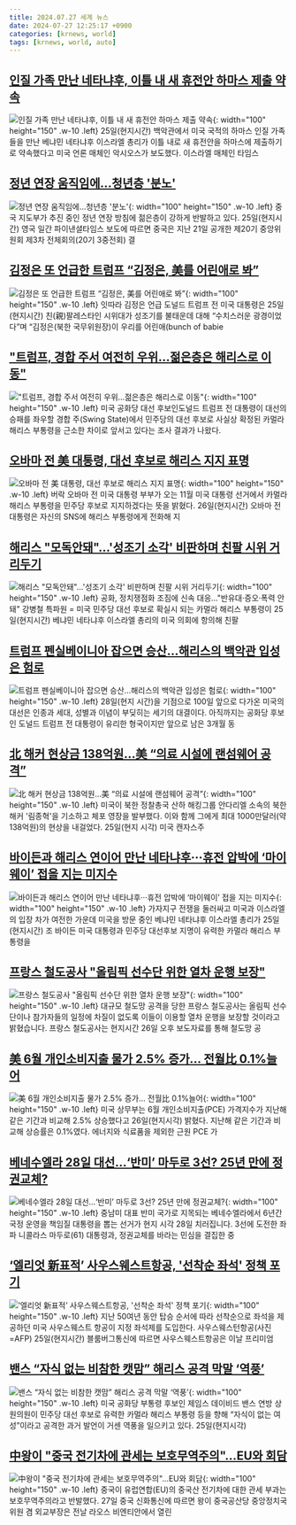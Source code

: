 ```yaml
---
title: 2024.07.27 세계 뉴스
date: 2024-07-27 12:25:17 +0900
categories: [krnews, world]
tags: [krnews, world, auto]
---
```

## [인질 가족 만난 네타냐후, 이틀 내 새 휴전안 하마스 제출 약속](https://n.news.naver.com/mnews/article/421/0007688200)

![인질 가족 만난 네타냐후, 이틀 내 새 휴전안 하마스 제출 약속](https://mimgnews.pstatic.net/image/origin/421/2024/07/26/7688200.jpg?type=nf220_150){: width="100" height="150" .w-10 .left}
25일(현지시간) 백악관에서 미국 국적의 하마스 인질 가족들을 만난 베냐민 네타냐후 이스라엘 총리가 이틀 내로 새 휴전안을 하마스에 제출하기로 약속했다고 미국 언론 매체인 악시오스가 보도했다. 이스라엘 매체인 타임스

## [정년 연장 움직임에…청년층 '분노'](https://n.news.naver.com/mnews/article/215/0001172719)

![정년 연장 움직임에…청년층 '분노'](https://mimgnews.pstatic.net/image/origin/215/2024/07/26/1172719.jpg?type=nf220_150){: width="100" height="150" .w-10 .left}
중국 지도부가 추진 중인 정년 연장 방침에 젊은층이 강하게 반발하고 있다. 25일(현지시간) 영국 일간 파이낸셜타임스 보도에 따르면 중국은 지난 21일 공개한 제20기 중앙위원회 제3차 전체회의(20기 3중전회) 결

## [김정은 또 언급한 트럼프 “김정은, 美를 어린애로 봐”](https://n.news.naver.com/mnews/article/023/0003848648)

![김정은 또 언급한 트럼프 “김정은, 美를 어린애로 봐”](https://mimgnews.pstatic.net/image/origin/023/2024/07/26/3848648.jpg?type=nf220_150){: width="100" height="150" .w-10 .left}
잇따라 김정은 언급 도널드 트럼프 전 미국 대통령은 25일(현지시간) 친(親)팔레스타인 시위대가 성조기를 불태운데 대해 “수치스러운 광경이었다”며 “김정은(북한 국무위원장)이 우리를 어린애(bunch of babie

## ["트럼프, 경합 주서 여전히 우위…젊은층은 해리스로 이동"](https://n.news.naver.com/mnews/article/008/0005069111)

!["트럼프, 경합 주서 여전히 우위…젊은층은 해리스로 이동"](https://mimgnews.pstatic.net/image/origin/008/2024/07/26/5069111.jpg?type=nf220_150){: width="100" height="150" .w-10 .left}
미국 공화당 대선 후보인도널드 트럼프 전 대통령이 대선의 승패를 좌우할 경합 주(Swing State)에서 민주당의 대선 후보로 사실상 확정된 카멀라 해리스 부통령을 근소한 차이로 앞서고 있다는 조사 결과가 나왔다.

## [오바마 전 美 대통령, 대선 후보로 해리스 지지 표명](https://n.news.naver.com/mnews/article/366/0001007870)

![오바마 전 美 대통령, 대선 후보로 해리스 지지 표명](https://mimgnews.pstatic.net/image/origin/366/2024/07/26/1007870.jpg?type=nf220_150){: width="100" height="150" .w-10 .left}
버락 오바마 전 미국 대통령 부부가 오는 11월 미국 대통령 선거에서 카멀라 해리스 부통령을 민주당 후보로 지지하겠다는 뜻을 밝혔다. 26일(현지시간) 오바마 전 대통령은 자신의 SNS에 해리스 부통령에게 전화해 지

## [해리스 "모독안돼"…'성조기 소각' 비판하며 친팔 시위 거리두기](https://n.news.naver.com/mnews/article/001/0014830930)

![해리스 "모독안돼"…'성조기 소각' 비판하며 친팔 시위 거리두기](https://mimgnews.pstatic.net/image/origin/001/2024/07/26/14830930.jpg?type=nf220_150){: width="100" height="150" .w-10 .left}
공화, 정치쟁점화 조짐에 신속 대응…"반유대·증오·폭력 안돼" 강병철 특파원 = 미국 민주당 대선 후보로 확실시 되는 카멀라 해리스 부통령이 25일(현지시간) 베냐민 네타냐후 이스라엘 총리의 미국 의회에 항의해 친팔

## [트럼프 펜실베이니아 잡으면 승산…해리스의 백악관 입성은 험로](https://n.news.naver.com/mnews/article/011/0004372286)

![트럼프 펜실베이니아 잡으면 승산…해리스의 백악관 입성은 험로](https://mimgnews.pstatic.net/image/origin/011/2024/07/26/4372286.jpg?type=nf220_150){: width="100" height="150" .w-10 .left}
28일(현지 시간)을 기점으로 100일 앞으로 다가온 미국의 대선은 인종과 세대, 성별과 이념이 부딪히는 세기의 대결이다. 아직까지는 공화당 후보인 도널드 트럼프 전 대통령이 유리한 형국이지만 앞으로 남은 3개월 동

## [北 해커 현상금 138억원…美 “의료 시설에 랜섬웨어 공격”](https://n.news.naver.com/mnews/article/030/0003226873)

![北 해커 현상금 138억원…美 “의료 시설에 랜섬웨어 공격”](https://mimgnews.pstatic.net/image/origin/030/2024/07/26/3226873.jpg?type=nf220_150){: width="100" height="150" .w-10 .left}
미국이 북한 정찰총국 산하 해킹그룹 안다리엘 소속의 북한 해커 '림종혁'을 기소하고 체포 영장을 발부했다. 이와 함께 그에게 최대 1000만달러(약 138억원)의 현상을 내걸었다. 25일(현지 시각) 미국 캔자스주

## [바이든과 해리스 연이어 만난 네타냐후···휴전 압박에 ‘마이웨이’ 접을 지는 미지수](https://n.news.naver.com/mnews/article/032/0003311031)

![바이든과 해리스 연이어 만난 네타냐후···휴전 압박에 ‘마이웨이’ 접을 지는 미지수](https://mimgnews.pstatic.net/image/origin/032/2024/07/26/3311031.jpg?type=nf220_150){: width="100" height="150" .w-10 .left}
가자지구 전쟁을 둘러싸고 미국과 이스라엘의 입장 차가 여전한 가운데 미국을 방문 중인 베냐민 네타냐후 이스라엘 총리가 25일(현지시간) 조 바이든 미국 대통령과 민주당 대선후보 지명이 유력한 카멀라 해리스 부통령을

## [프랑스 철도공사 "올림픽 선수단 위한 열차 운행 보장"](https://n.news.naver.com/mnews/article/214/0001363853)

![프랑스 철도공사 "올림픽 선수단 위한 열차 운행 보장"](https://mimgnews.pstatic.net/image/origin/214/2024/07/27/1363853.jpg?type=nf220_150){: width="100" height="150" .w-10 .left}
대규모 철도망 공격을 당한 프랑스 철도공사는 올림픽 선수단이나 참가자들의 일정에 차질이 없도록 이들이 이용할 열차 운행을 보장할 것이라고 밝혔습니다. 프랑스 철도공사는 현지시간 26일 오후 보도자료를 통해 철도망 공

## [美 6월 개인소비지출 물가 2.5% 증가… 전월比 0.1%늘어](https://n.news.naver.com/mnews/article/366/0001007872)

![美 6월 개인소비지출 물가 2.5% 증가… 전월比 0.1%늘어](https://mimgnews.pstatic.net/image/origin/366/2024/07/26/1007872.jpg?type=nf220_150){: width="100" height="150" .w-10 .left}
미국 상무부는 6월 개인소비지출(PCE) 가격지수가 지난해 같은 기간과 비교해 2.5% 상승했다고 26일(현지시각) 밝혔다. 지난해 같은 기간과 비교해 상승률은 0.1%였다. 에너지와 식료품을 제외한 근원 PCE 가

## [베네수엘라 28일 대선…‘반미’ 마두로 3선? 25년 만에 정권교체?](https://n.news.naver.com/mnews/article/056/0011769768)

![베네수엘라 28일 대선…‘반미’ 마두로 3선? 25년 만에 정권교체?](https://mimgnews.pstatic.net/image/origin/056/2024/07/26/11769768.jpg?type=nf220_150){: width="100" height="150" .w-10 .left}
중남미 대표 반미 국가로 지목되는 베네수엘라에서 6년간 국정 운영을 책임질 대통령을 뽑는 선거가 현지 시각 28일 치러집니다. 3선에 도전한 좌파 니콜라스 마두로(61) 대통령과, 정권교체를 바라는 민심을 결집한 중

## [‘엘리엇 新표적’ 사우스웨스트항공, '선착순 좌석' 정책 포기](https://n.news.naver.com/mnews/article/018/0005798169)

![‘엘리엇 新표적’ 사우스웨스트항공, '선착순 좌석' 정책 포기](https://mimgnews.pstatic.net/image/origin/018/2024/07/26/5798169.jpg?type=nf220_150){: width="100" height="150" .w-10 .left}
지난 50여년 동안 탑승 순서에 따라 선착순으로 좌석을 제공하던 미국 사우스웨스트 항공이 지정 좌석제를 도입한다. 사우스웨스턴항공(사진=AFP) 25일(현지시간) 블룸버그통신에 따르면 사우스웨스트항공은 이날 프리미엄

## [밴스 “자식 없는 비참한 캣맘” 해리스 공격 막말 ‘역풍’](https://n.news.naver.com/mnews/article/028/0002699807)

![밴스 “자식 없는 비참한 캣맘” 해리스 공격 막말 ‘역풍’](https://mimgnews.pstatic.net/image/origin/028/2024/07/26/2699807.jpg?type=nf220_150){: width="100" height="150" .w-10 .left}
미국 공화당 부통령 후보인 제임스 데이비드 밴스 연방 상원의원이 민주당 대선 후보로 유력한 카멀라 해리스 부통령 등을 향해 “자식이 없는 여성”이라고 공격한 과거 발언이 거센 역풍을 일으키고 있다. 25일(현지시각)

## [中왕이 "중국 전기차에 관세는 보호무역주의"…EU와 회담](https://n.news.naver.com/mnews/article/003/0012691946)

![中왕이 "중국 전기차에 관세는 보호무역주의"…EU와 회담](https://mimgnews.pstatic.net/image/origin/003/2024/07/27/12691946.jpg?type=nf220_150){: width="100" height="150" .w-10 .left}
중국이 유럽연합(EU)의 중국산 전기차에 대한 관세 부과는 보호무역주의라고 반발했다. 27일 중국 신화통신에 따르면 왕이 중국공산당 중앙정치국 위원 겸 외교부장은 전날 라오스 비엔티안에서 열린

